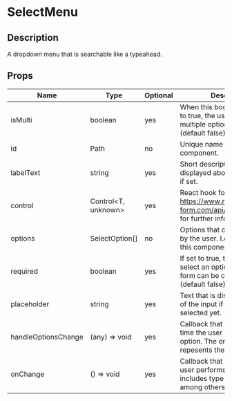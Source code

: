 # SelectMenu

## Description
A dropdown menu that is searchable like a typeahead.

## Props
| Name                | Type                | Optional | Description                                                                                                         |
|---------------------|---------------------|----------|---------------------------------------------------------------------------------------------------------------------|
| isMulti             | boolean             | yes      | When this boolean flag is set to true, the user may select multiple options at once (default false).                |
| id                  | Path<T>             | no       | Unique name of this component.                                                                                      |
| labelText           | string              | yes      | Short description that will be displayed above the input field if set.                                              |
| control             | Control<T, unknown> | yes      | React hook form control (See https://www.react-hook-form.com/api/useform/control/ for further information).         |
| options             | SelectOption[]      | no       | Options that can be selected by the user. I.e. the contents of this component.                                      |
| required            | boolean             | yes      | If set to true, the user has to select an option before the form can be completed (default false).                  |
| placeholder         | string              | yes      | Text that is displayed instead of the input if it has been selected yet.                                               |
| handleOptionsChange | (any) => void       | yes      | Callback that is invoked every time the user selects a new option. The only argument repesents the selected option. |
| onChange            | () => void          | yes      | Callback that is invoked if the user performs ANY input. This includes type and click events among others.          |          